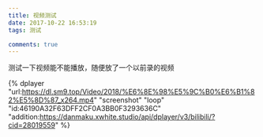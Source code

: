 ```yaml
---
title: 视频测试
date: 2017-10-22 16:53:19
tags: 测试

comments: true
---
```


测试一下视频能不能播放，随便放了一个以前录的视频

<!-- more -->

{% dplayer "url:https://dl.sm9.top/Video/2018/%E6%8E%98%E5%9C%B0%E6%B1%82%E5%8D%87_x264.mp4" "screenshot" "loop" "id:46190A32F63DFF2CF0A3BB0F3293636C" "addition:https://danmaku.xwhite.studio/api/dplayer/v3/bilibili/?cid=28019559" %} 
